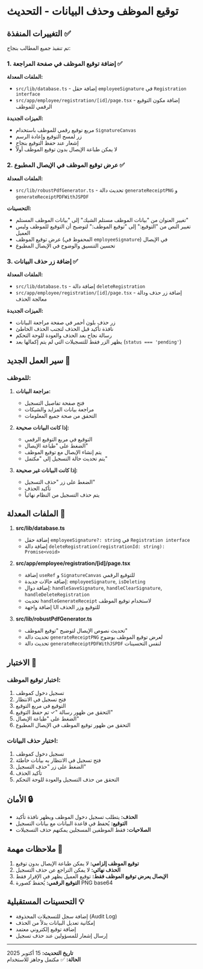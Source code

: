 # توقيع الموظف وحذف البيانات - التحديث

## التغييرات المنفذة ✅

تم تنفيذ جميع المطالب بنجاح:

### 1. إضافة توقيع الموظف في صفحة المراجعة ✅

**الملفات المعدلة:**
- `src/lib/database.ts` - إضافة حقل `employeeSignature` في `Registration interface`
- `src/app/employee/registration/[id]/page.tsx` - إضافة مكون التوقيع الرقمي للموظف

**الميزات الجديدة:**
- مربع توقيع رقمي للموظف باستخدام `SignatureCanvas`
- زر لمسح التوقيع وإعادة الرسم
- إشعار عند حفظ التوقيع بنجاح
- لا يمكن طباعة الإيصال بدون توقيع الموظف أولاً

### 2. عرض توقيع الموظف في الإيصال المطبوع ✅

**الملفات المعدلة:**
- `src/lib/robustPdfGenerator.ts` - تحديث دالة `generateReceiptPNG` و `generateReceiptPDFWithJSPDF`

**التحسينات:**
- تغيير العنوان من "بيانات الموظف مستلم الشيك" إلى "بيانات الموظف المستلم"
- تغيير النص من "التوقيع:" إلى "توقيع الموظف:" لتوضيح أن التوقيع للموظف وليس العميل
- عرض توقيع الموظف (المحفوظ في `employeeSignature`) في الإيصال
- تحسين التنسيق والوضوح في الإيصال المطبوع

### 3. إضافة زر حذف البيانات ✅

**الملفات المعدلة:**
- `src/lib/database.ts` - إضافة دالة `deleteRegistration`
- `src/app/employee/registration/[id]/page.tsx` - إضافة زر حذف ودالة معالجة الحذف

**الميزات الجديدة:**
- زر حذف بلون أحمر في صفحة مراجعة البيانات
- نافذة تأكيد قبل الحذف لتجنب الحذف الخاطئ
- رسالة نجاح بعد الحذف والعودة للوحة التحكم
- يظهر الزر فقط للتسجيلات التي لم يتم إكمالها بعد (`status === 'pending'`)

## سير العمل الجديد 🔄

### للموظف:

1. **مراجعة البيانات:**
   - فتح صفحة تفاصيل التسجيل
   - مراجعة بيانات المزايد والشيكات
   - التحقق من صحة جميع المعلومات

2. **إذا كانت البيانات صحيحة:**
   - التوقيع في مربع التوقيع الرقمي
   - الضغط على "طباعة الإيصال"
   - يتم إنشاء الإيصال مع توقيع الموظف
   - يتم تحديث حالة التسجيل إلى "مكتمل"

3. **إذا كانت البيانات غير صحيحة:**
   - الضغط على زر "حذف التسجيل"
   - تأكيد الحذف
   - يتم حذف التسجيل من النظام نهائياً

## الملفات المعدلة 📝

1. **src/lib/database.ts**
   - إضافة حقل `employeeSignature?: string` في `Registration interface`
   - إضافة دالة `deleteRegistration(registrationId: string): Promise<void>`

2. **src/app/employee/registration/[id]/page.tsx**
   - إضافة `useRef` و `SignatureCanvas` للتوقيع الرقمي
   - إضافة حالات جديدة: `employeeSignature`, `isDeleting`
   - إضافة دوال: `handleSaveSignature`, `handleClearSignature`, `handleDeleteRegistration`
   - تحديث `handleGenerateReceipt` لاستخدام توقيع الموظف
   - إضافة واجهة UI للتوقيع وزر الحذف

3. **src/lib/robustPdfGenerator.ts**
   - تحديث نصوص الإيصال لتوضيح "توقيع الموظف"
   - تحديث دالة `generateReceiptPNG` لعرض توقيع الموظف بوضوح
   - تحديث دالة `generateReceiptPDFWithJSPDF` لنفس التحسينات

## الاختبار 🧪

### اختبار توقيع الموظف:
1. تسجيل دخول كموظف
2. فتح تسجيل في الانتظار
3. التوقيع في مربع التوقيع
4. التحقق من ظهور رسالة "✓ تم حفظ التوقيع"
5. الضغط على "طباعة الإيصال"
6. التحقق من ظهور توقيع الموظف في الإيصال المطبوع

### اختبار حذف البيانات:
1. تسجيل دخول كموظف
2. فتح تسجيل في الانتظار به بيانات خاطئة
3. الضغط على زر "حذف التسجيل"
4. تأكيد الحذف
5. التحقق من حذف التسجيل والعودة للوحة التحكم

## الأمان 🔒

- **الحذف:** يتطلب تسجيل دخول الموظف ويظهر نافذة تأكيد
- **التوقيع:** يُحفظ في قاعدة البيانات مع بيانات التسجيل
- **الصلاحيات:** فقط الموظفين المسجلين يمكنهم حذف التسجيلات

## ملاحظات مهمة 📌

1. **توقيع الموظف إلزامي:** لا يمكن طباعة الإيصال بدون توقيع
2. **الحذف نهائي:** لا يمكن التراجع عن حذف التسجيل
3. **الإيصال يعرض توقيع الموظف فقط:** توقيع العميل يظهر في الإقرار فقط
4. **التوقيع الرقمي:** يُحفظ كصورة PNG base64

## التحسينات المستقبلية 💡

- إضافة سجل للتسجيلات المحذوفة (Audit Log)
- إمكانية تعديل البيانات بدلاً من الحذف
- إضافة توقيع إلكتروني معتمد
- إرسال إشعار للمسؤولين عند حذف تسجيل

---

**تاريخ التحديث:** 15 أكتوبر 2025  
**الحالة:** ✅ مكتمل وجاهز للاستخدام
